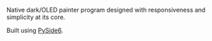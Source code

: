Native dark/OLED painter program designed with responsiveness and simplicity at its core. 

Built using [PySide6](https://pypi.org/project/PySide6/).
